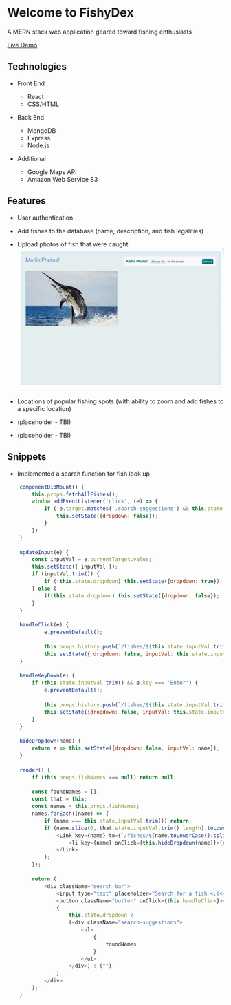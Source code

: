 <h1>Welcome to FishyDex</h1>

<p>A MERN stack web application geared toward fishing enthusiasts</p>

<a href="http://fishy-app.herokuapp.com/#/"> Live Demo </a>

<h2>Technologies</h2>

* Front End
  * React
  * CSS/HTML

* Back End
  * MongoDB
  * Express
  * Node.js

* Additional
  * Google Maps API
  * Amazon Web Service S3

<h2>Features</h2>

* User authentication
* Add fishes to the database (name, description, and fish legalities)
* Upload photos of fish that were caught
![](read_me/upload_feature.gif)

* Locations of popular fishing spots (with ability to zoom and add fishes to a specific location)
* (placeholder - TBI)
* (placeholder - TBI)

<h2>Snippets</h2>

* Implemented a search function for fish look up

```javascript
    componentDidMount() {
        this.props.fetchAllFishes();
        window.addEventListener('click', (e) => {
            if (!e.target.matches('.search-suggestions') && this.state.dropdown) {
                this.setState({dropdown: false});
            }
        })
    }

    updateInput(e) {
        const inputVal = e.currentTarget.value;
        this.setState({ inputVal });
        if (inputVal.trim()) {
            if (!this.state.dropdown) this.setState({dropdown: true});
        } else {
            if(this.state.dropdown) this.setState({dropdown: false});
        }
    }

    handleClick(e) {
            e.preventDefault();

            this.props.history.push(`/fishes/${this.state.inputVal.trim().toLowerCase().split(" ").join("-")}`);
            this.setState({ dropdown: false, inputVal: this.state.inputVal.trim() });
    }

    handleKeyDown(e) {
        if (this.state.inputVal.trim() && e.key === 'Enter') {
            e.preventDefault();

            this.props.history.push(`/fishes/${this.state.inputVal.trim().toLowerCase().split(" ").join("-")}`);
            this.setState({dropdown: false, inputVal: this.state.inputVal.trim()});
        }
    }

    hideDropdown(name) {
        return e => this.setState({dropdown: false, inputVal: name});
    }

    render() {
        if (this.props.fishNames === null) return null;

        const foundNames = [];
        const that = this;
        const names = this.props.fishNames;
        names.forEach((name) => {
            if (name === this.state.inputVal.trim()) return;
            if (name.slice(0, that.state.inputVal.trim().length).toLowerCase() === that.state.inputVal.trim().toLowerCase()) foundNames.push(
                <Link key={name} to={`/fishes/${name.toLowerCase().split(" ").join("-")}`}>
                    <li key={name} onClick={this.hideDropdown(name)}>{name}</li>
                </Link>
            );
        });

        return (
            <div className="search-bar">
                <input type="text" placeholder="Search for a fish <.(<<)<" value={this.state.inputVal} onChange={this.updateInput} onKeyDown={this.handleKeyDown}/>
                <button className="button" onClick={this.handleClick}><i className="fa fa-search search-bar" aria-hidden="true"></i></button>
                {
                    this.state.dropdown ?
                    (<div className="search-suggestions">
                        <ul>
                            {
                                foundNames
                            }
                        </ul>
                    </div>) : ("")
                }
            </div>
        );
    }
